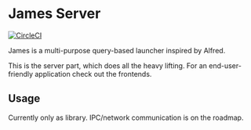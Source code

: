 # James Server

[![CircleCI](https://circleci.com/gh/sulami/james-server.svg?style=svg)](https://circleci.com/gh/sulami/james-server)

James is a multi-purpose query-based launcher inspired by Alfred.

This is the server part, which does all the heavy lifting. For an
end-user-friendly application check out the frontends.

## Usage

Currently only as library. IPC/network communication is on the roadmap.
